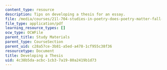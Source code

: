 ```yaml
---
content_type: resource
description: Tips on developing a thesis for an essay.
file: /media/courses/21l-704-studies-in-poetry-does-poetry-matter-fall-2002/4c38b5daacbc1cb37a1980a2419b1d73_21L_704thesis.pdf
file_type: application/pdf
learning_resource_types: []
ocw_type: OCWFile
parent_title: Study Materials
parent_type: CourseSection
parent_uid: c28a57ce-3b81-a5ed-a478-1cf955c38f36
resourcetype: Document
title: Developing a Thesis
uid: 4c38b5da-acbc-1cb3-7a19-80a2419b1d73
---
```

